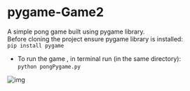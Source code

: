 # pygame-Game2
A simple pong game built using pygame library.
<br>
Before cloning the project ensure pygame library is installed:<br>
```pip install pygame```<br>
* To run the game , in terminal run (in the same directory):<br>
```python pongPygame.py```<br>

![img](https://github.com/Surajv311/pygame-Game-2/blob/master/images/img.jpg)


